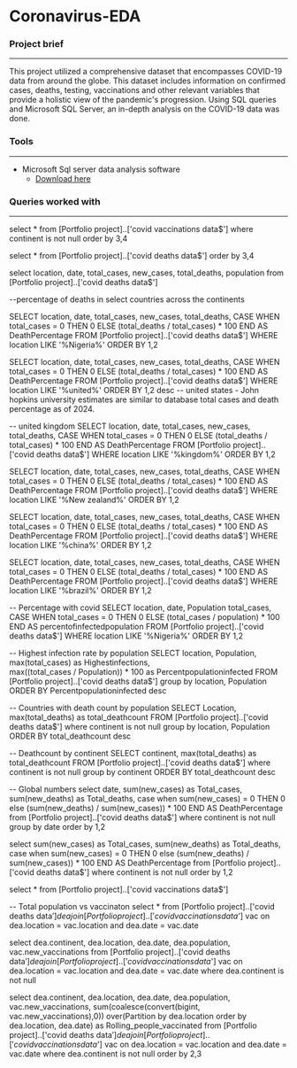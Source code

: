 # Coronavirus-EDA

### Project brief

---
This project utilized a comprehensive dataset that encompasses COVID-19 data from around the globe. This dataset includes information on confirmed cases, deaths, testing, vaccinations and other relevant variables that provide a holistic view of the pandemic's progression. Using SQL queries and Microsoft SQL Server, an in-depth analysis on the COVID-19 data was done.


### Tools
---
- Microsoft Sql server data analysis software
    - [Download here](https://www.microsoft.com/en-us/sql-server/sql-server-downloads)

### Queries worked with
  ---

select * 
from [Portfolio project]..['covid vaccinations data$']
where continent is not null
order by 3,4

select * 
from [Portfolio project]..['covid deaths data$']
order by 3,4

select location, 
date, 
total_cases, 
new_cases, total_deaths, population 
from 
[Portfolio project]..['covid deaths data$']

--percentage of deaths in select countries across the continents 

SELECT location, 
       date, 
       total_cases, 
       new_cases, 
       total_deaths, 
       CASE 
           WHEN total_cases = 0 THEN 0 
           ELSE (total_deaths / total_cases) * 100 
       END AS DeathPercentage 
FROM [Portfolio project]..['covid deaths data$'] 
WHERE location LIKE '%Nigeria%' 
ORDER BY 1,2

SELECT location, 
       date, 
       total_cases, 
       new_cases, 
       total_deaths, 
       CASE 
           WHEN total_cases = 0 THEN 0 
           ELSE (total_deaths / total_cases) * 100 
       END AS DeathPercentage 
FROM [Portfolio project]..['covid deaths data$'] 
WHERE location LIKE '%united%' 
ORDER BY 1,2 desc
-- united states - John hopkins university estimates are similar to database total cases and death percentage as of 2024. 

-- united kingdom
SELECT location, 
       date, 
       total_cases, 
       new_cases, 
       total_deaths, 
       CASE 
           WHEN total_cases = 0 THEN 0 
           ELSE (total_deaths / total_cases) * 100 
       END AS DeathPercentage 
FROM [Portfolio project]..['covid deaths data$'] 
WHERE location LIKE '%kingdom%' 
ORDER BY 1,2

SELECT location, 
       date, 
       total_cases, 
       new_cases, 
       total_deaths, 
       CASE 
           WHEN total_cases = 0 THEN 0 
           ELSE (total_deaths / total_cases) * 100 
       END AS DeathPercentage 
FROM [Portfolio project]..['covid deaths data$'] 
WHERE location LIKE '%New zealand%' 
ORDER BY 1,2

SELECT location, 
       date, 
       total_cases, 
       new_cases, 
       total_deaths, 
       CASE 
           WHEN total_cases = 0 THEN 0 
           ELSE (total_deaths / total_cases) * 100 
       END AS DeathPercentage 
FROM [Portfolio project]..['covid deaths data$'] 
WHERE location LIKE '%china%' 
ORDER BY 1,2

SELECT location, 
       date, 
       total_cases, 
       new_cases, 
       total_deaths, 
       CASE 
           WHEN total_cases = 0 THEN 0 
           ELSE (total_deaths / total_cases) * 100 
       END AS DeathPercentage 
FROM [Portfolio project]..['covid deaths data$'] 
WHERE location LIKE '%brazil%' 
ORDER BY 1,2

-- Percentage with covid 
SELECT location, 
       date, 
	   Population
       total_cases, 
       CASE 
           WHEN total_cases = 0 THEN 0 
           ELSE (total_cases / population) * 100 
       END AS percentofinfectedpopulation
FROM [Portfolio project]..['covid deaths data$'] 
WHERE location LIKE '%Nigeria%' 
ORDER BY 1,2 

-- Highest infection rate by population
SELECT location, 
	   Population,
       max(total_cases) as Highestinfections,  
	   max((total_cases / Population)) * 100 as Percentpopulationinfected 
FROM [Portfolio project]..['covid deaths data$'] 
group by location, Population
ORDER BY Percentpopulationinfected desc

-- Countries with death count by population
SELECT Location, max(total_deaths) as total_deathcount 
FROM [Portfolio project]..['covid deaths data$'] 
where continent is not null
group by location, Population
ORDER BY total_deathcount desc

-- Deathcount by continent 
SELECT continent, max(total_deaths) as total_deathcount 
FROM [Portfolio project]..['covid deaths data$'] 
where continent is not null
group by continent
ORDER BY total_deathcount desc

-- Global numbers 
select date,
	sum(new_cases) as Total_cases, 
    sum(new_deaths) as Total_deaths,
	case
           when sum(new_cases) = 0 THEN 0 
           else (sum(new_deaths) / sum(new_cases)) * 100
       END AS DeathPercentage 
from [Portfolio project]..['covid deaths data$'] 
where continent is not null
group by date
order by 1,2

select 
	sum(new_cases) as Total_cases, 
    sum(new_deaths) as Total_deaths,
	case
           when sum(new_cases) = 0 THEN 0 
           else (sum(new_deaths) / sum(new_cases)) * 100
       END AS DeathPercentage 
from [Portfolio project]..['covid deaths data$'] 
where continent is not null
order by 1,2

select *
from [Portfolio project]..['covid vaccinations data$']

-- Total population vs vaccinaton
select *
from [Portfolio project]..['covid deaths data$'] dea
join [Portfolio project]..['covid vaccinations data$'] vac
on dea.location = vac.location
and dea.date = vac.date

select dea.continent, dea.location, dea.date, dea.population, vac.new_vaccinations
from [Portfolio project]..['covid deaths data$'] dea
join [Portfolio project]..['covid vaccinations data$'] vac
on dea.location = vac.location
and dea.date = vac.date
where dea.continent is not null

select dea.continent, dea.location, dea.date, dea.population, vac.new_vaccinations,
sum(coalesce(convert(bigint, vac.new_vaccinations),0)) over(Partition by dea.location order by dea.location, dea.date) 
as Rolling_people_vaccinated
from [Portfolio project]..['covid deaths data$'] dea
join [Portfolio project]..['covid vaccinations data$'] vac
on dea.location = vac.location
and dea.date = vac.date
where dea.continent is not null
order by 2,3
